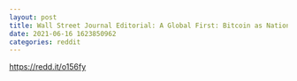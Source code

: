 ```yaml
--- 
layout: post 
title: Wall Street Journal Editorial: A Global First: Bitcoin as National Currency 
date: 2021-06-16 1623850962 
categories: reddit 
--- 
```

https://redd.it/o156fy